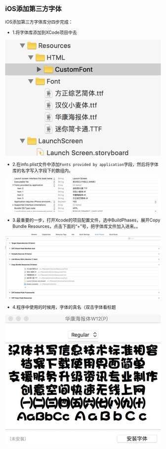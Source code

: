 ## iOS添加第三方字体

  iOS添加第三方字体库分四步完成：

- 1.将字体库添加到XCode项目中去

![添加字体到项目中.png](Images/001.png)

- 2.在info.plist文件中添加`Fonts provided by application`字段，然后将字体库的名字写入字段下的数组内。

![info.plist中添加新的一栏.png](Images/002.png)

- 3.最重要的一步，打开Xcode的项目配置文件，选中BuildPhases，展开Copy Bundle Resources，点击下面的“+”号，把字体库文件加入进来。。

![添加到Copy Bundle Resources.png](Images/003.png)

- 4.程序中使用的时候用，字体的真名（双击字体看标题

![字体真名.png](Images/004.png)